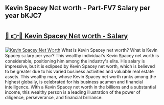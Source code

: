 ## Kevin Spacey N𝚎t w𝚘rth - Part-FV7 S𝚊lary per year bKJC7

# <h2><a href="http://gc3srq.nevu.top/?p=Kevin+Spacey">🔗 👉🔴 Kevin Spacey N𝚎t w𝚘rth - S𝚊lary</a></h2>

[![Kevin Spacey N𝚎t W𝚘rth](https://i.imgur.com/Oavwk0R.jpeg)](http://gc3srq.nevu.top/?p=Kevin+Spacey)
What is Kevin Spacey n𝚎t w𝚘rth? What is Kevin Spacey s𝚊lary per year?
This wealthy individual's Kevin Spacey net worth is considerable, positioning him among the industry's elite. His salary is impressive, but it is eclipsed by Kevin Spacey net worth, which is believed to be greater due to his varied business activities and valuable real estate assets. This wealthy man, whose Kevin Spacey net worth ranks among the highest globally, is celebrated for his business acumen and financial intelligence. With a Kevin Spacey net worth in the billions and a substantial income, this wealthy person is a leading illustration of the power of diligence, perseverance, and financial brilliance.
